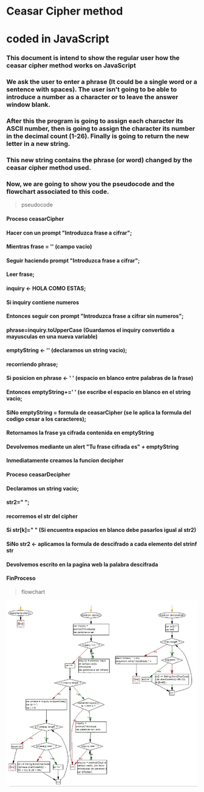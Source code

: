 # Ceasar Cipher method
#  **coded in JavaScript**

### This document is intend to show the regular user how the ceasar cipher method works on JavaScript

### We ask the user to enter a phrase (It could be a single word or a sentence with spaces). The user isn't going to be able to introduce a number as a character or to leave the answer window blank.

### After this the program is going to assign each character its ASCII number, then is going to assign the character its number in the decimal count (1-26). Finally is going to return the new letter in a new string.

### This new string contains the phrase (or word) changed by the ceasar cipher method used.

### Now, we are going to show you the pseudocode and the flowchart associated to this code.


> pseudocode
#### Proceso ceasarCipher
####	Hacer con un prompt "Introduzca frase a cifrar";
####	Mientras frase = '' (campo vacio)
####    Seguir haciendo prompt "Introduzca frase a cifrar";
####	Leer frase;
####	inquiry <- HOLA COMO ESTAS;
####    Si inquiry contiene numeros
####    Entonces seguir con prompt "Introduzca frase a cifrar sin numeros";
####    phrase=inquiry.toUpperCase (Guardamos el inquiry convertido a mayusculas en una nueva variable)
####	emptyString <- '' (declaramos un string vacio);
####	recorriendo phrase;
####	Si posicion en phrase <- ' ' (espacio en blanco entre palabras de la frase)
####    Entonces emptyString+=' ' (se escribe el espacio en blanco en el string vacio;		
####	SiNo emptyString = formula de ceasarCipher (se le aplica la formula del codigo cesar a los caracteres);	
####	Retornamos la frase ya cifrada contenida en emptyString
####    Devolvemos mediante un alert "Tu frase cifrada es" + emptyString

#### **Inmediatamente creamos la funcion decipher**
#### Proceso ceasarDecipher
####    Declaramos un string vacio;
####    str2=" ";
####    recorremos el str del cipher
####    Si str[k]=" " (Si encuentra espacios en blanco debe pasarlos igual al str2)
####    SiNo str2 <- aplicamos la formula de descifrado a cada elemento del strinf str
####    Devolvemos escrito en la pagina web la palabra descifrada
#### FinProceso




>flowchart

![flowchart](assets/ceasarCipher_diagramaDeFlujo2.JPG)


